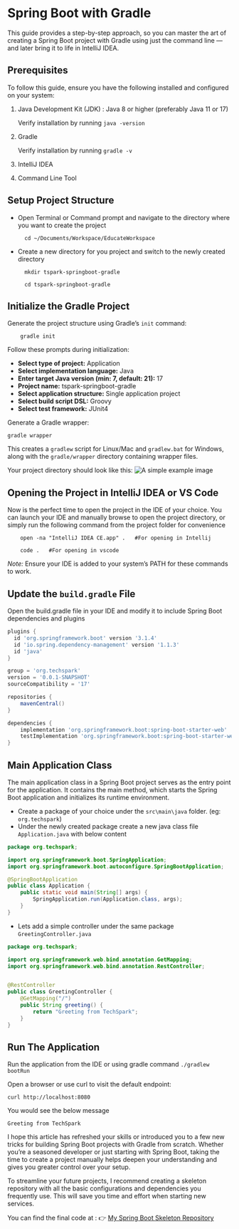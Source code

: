 # Spring Boot with Gradle

This guide provides a step-by-step approach, so you can master the art of creating a Spring Boot project with
Gradle using just the command line — and later bring it to life in IntelliJ IDEA.

## Prerequisites

To follow this guide, ensure you have the following installed and configured on your system:

1. Java Development Kit (JDK) :</b> Java 8 or higher (preferably Java 11 or 17)

    Verify installation by running `java -version`

2. Gradle

    Verify installation by running `gradle -v`

3. IntelliJ IDEA
4. Command Line Tool

## Setup Project Structure

- Open Terminal or Command prompt and navigate to the directory where you want to create the project

        cd ~/Documents/Workspace/EducateWorkspace
- Create a new directory for you project and switch to the newly created directory

        mkdir tspark-springboot-gradle

        cd tspark-springboot-gradle

## Initialize the Gradle Project

Generate the project structure using Gradle’s `init` command:

        gradle init

Follow these prompts during initialization:

- **Select type of project:** Application
- **Select implementation language:** Java
- **Enter target Java version (min: 7, default: 21):** 17
- **Project name:** tspark-springboot-gradle
- **Select application structure:** Single application project
- **Select build script DSL:** Groovy
- **Select test framework:** JUnit4

Generate a Gradle wrapper:

    gradle wrapper

This creates a `gradlew` script for Linux/Mac and `gradlew.bat` for Windows, along with the `gradle/wrapper` directory containing wrapper files.

Your project directory should look like this:
    ![A simple example image](https://miro.medium.com/v2/resize:fit:1400/format:webp/1*UCW50sWRorDfIdrXLWzJpA.png "Placeholder Image")


## Opening the Project in IntelliJ IDEA or VS Code

Now is the perfect time to open the project in the IDE of your choice. You can launch your IDE and manually browse to open the project directory, or simply run the following command from the project folder for convenience

        open -na "IntelliJ IDEA CE.app" .   #For opening in Intellij

        code .   #For opening in vscode

_Note:_ Ensure your IDE is added to your system’s PATH for these commands to work.

## Update the `build.gradle` File

Open the build.gradle file in your IDE and modify it to include Spring Boot dependencies and plugins

```groovy
plugins {
  id 'org.springframework.boot' version '3.1.4'
  id 'io.spring.dependency-management' version '1.1.3'
  id 'java'
}

group = 'org.techspark'
version = '0.0.1-SNAPSHOT'
sourceCompatibility = '17'

repositories {
    mavenCentral()
}

dependencies {
    implementation 'org.springframework.boot:spring-boot-starter-web'
    testImplementation 'org.springframework.boot:spring-boot-starter-web-test'
}
```

## Main Application Class

The main application class in a Spring Boot project serves as the entry point for the application. It contains the main method, which starts the Spring Boot application and initializes its runtime environment.

- Create a package of your choice under the `src\main\java` folder. (eg: `org.techspark`)
- Under the newly created package create a new java class file `Application.java` with below content

```java
package org.techspark;

import org.springframework.boot.SpringApplication;
import org.springframework.boot.autoconfigure.SpringBootApplication;

@SpringBootApplication
public class Application {
    public static void main(String[] args) {
        SpringApplication.run(Application.class, args);
    }
}
```

- Lets add a simple controller under the same package `GreetingController.java`

```java
package org.techspark;

import org.springframework.web.bind.annotation.GetMapping;
import org.springframework.web.bind.annotation.RestController;


@RestController
public class GreetingController {
    @GetMapping("/")
    public String greeting() {
        return "Greeting from TechSpark";
    }
}
```

## Run The Application

Run the application from the IDE or using gradle command `./gradlew bootRun`

Open a browser or use curl to visit the default endpoint:

```shell
curl http://localhost:8080
```

You would see the below message

```shell
Greeting from TechSpark
```

I hope this article has refreshed your skills or introduced you to a few new tricks for building Spring Boot projects with Gradle from scratch. Whether you’re a seasoned developer or just starting with Spring Boot, taking the time to create a project manually helps deepen your understanding and gives you greater control over your setup.

To streamline your future projects, I recommend creating a skeleton repository with all the basic configurations and dependencies you frequently use. This will save you time and effort when starting new services.

You can find the final code at : 👉 [My Spring Boot Skeleton Repository](https://github.com/TechSparkWorkspace/tspark-springboot-gradle.git)
